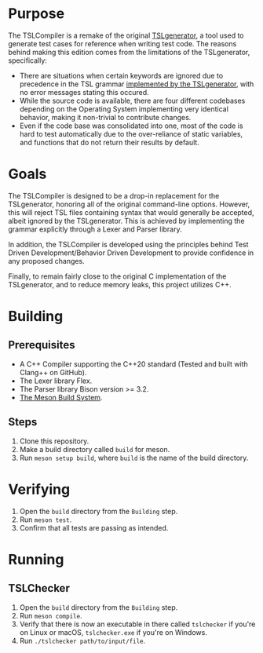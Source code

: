 # Purpose
The TSLCompiler is a remake of the original [TSLgenerator](https://github.com/alexorso/tslgenerator), a tool used to generate test cases for reference when writing test code. The reasons behind making this edition comes from the limitations of the TSLgenerator, specifically:
- There are situations when certain keywords are ignored due to precedence in the TSL grammar [implemented by the TSLgenerator](https://github.com/alexorso/tslgenerator/blob/master/Docs/TSLgenerator-manual.txt), with no error messages stating this occured.
- While the source code is available, there are four different codebases depending on the Operating System implementing very identical behavior, making it non-trivial to contribute changes.
- Even if the code base was consolidated into one, most of the code is hard to test automatically due to the over-reliance of static variables, and functions that do not return their results by default.

# Goals
The TSLCompiler is designed to be a drop-in replacement for the TSLgenerator, honoring all of the original command-line options. However, this will reject TSL files containing syntax that would generally be accepted, albeit ignored by the TSLgenerator. This is achieved by implementing the grammar explicitly through a Lexer and Parser library.

In addition, the TSLCompiler is developed using the principles behind Test Driven Development/Behavior Driven Development to provide confidence in any proposed changes.

Finally, to remain fairly close to the original C implementation of the TSLgenerator, and to reduce memory leaks, this project utilizes C++.

# Building
## Prerequisites
- A C++ Compiler supporting the C++20 standard (Tested and built with Clang++ on GitHub).
- The Lexer library Flex.
- The Parser library Bison version >= 3.2.
- [The Meson Build System](https://mesonbuild.com/SimpleStart.html).

## Steps
1. Clone this repository.
2. Make a build directory called `build` for meson.
3. Run `meson setup build`, where `build` is the name of the build directory.

# Verifying
1. Open the `build` directory from the `Building` step.
2. Run `meson test`.
3. Confirm that all tests are passing as intended.

# Running
## TSLChecker
1. Open the `build` directory from the `Building` step.
2. Run `meson compile`.
3. Verify that there is now an executable in there called `tslchecker` if you're on Linux or macOS, `tslchecker.exe` if you're on Windows.
4. Run `./tslchecker path/to/input/file`.
